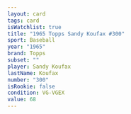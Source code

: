 ```yaml
---
layout: card
tags: card
isWatchlist: true
title: "1965 Topps Sandy Koufax #300"
sport: Baseball
year: "1965"
brand: Topps
subset: ""
player: Sandy Koufax
lastName: Koufax
number: "300"
isRookie: false
condition: VG-VGEX
value: 68
---
```

